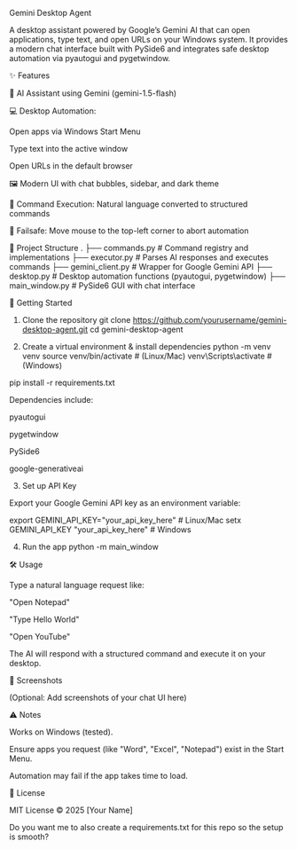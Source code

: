 Gemini Desktop Agent

A desktop assistant powered by Google’s Gemini AI that can open applications, type text, and open URLs on your Windows system.
It provides a modern chat interface built with PySide6 and integrates safe desktop automation via pyautogui and pygetwindow.

✨ Features

🤖 AI Assistant using Gemini (gemini-1.5-flash)

💻 Desktop Automation:

Open apps via Windows Start Menu

Type text into the active window

Open URLs in the default browser

🖼️ Modern UI with chat bubbles, sidebar, and dark theme

🔄 Command Execution: Natural language converted to structured commands

🛑 Failsafe: Move mouse to the top-left corner to abort automation

📂 Project Structure
.
├── commands.py       # Command registry and implementations
├── executor.py       # Parses AI responses and executes commands
├── gemini_client.py  # Wrapper for Google Gemini API
├── desktop.py        # Desktop automation functions (pyautogui, pygetwindow)
├── main_window.py    # PySide6 GUI with chat interface

🚀 Getting Started
1. Clone the repository
git clone https://github.com/yourusername/gemini-desktop-agent.git
cd gemini-desktop-agent

2. Create a virtual environment & install dependencies
python -m venv venv
source venv/bin/activate   # (Linux/Mac)
venv\Scripts\activate      # (Windows)

pip install -r requirements.txt


Dependencies include:

pyautogui

pygetwindow

PySide6

google-generativeai

3. Set up API Key

Export your Google Gemini API key as an environment variable:

export GEMINI_API_KEY="your_api_key_here"   # Linux/Mac
setx GEMINI_API_KEY "your_api_key_here"     # Windows

4. Run the app
python -m main_window

🛠️ Usage

Type a natural language request like:

"Open Notepad"

"Type Hello World"

"Open YouTube"

The AI will respond with a structured command and execute it on your desktop.

📸 Screenshots

(Optional: Add screenshots of your chat UI here)

⚠️ Notes

Works on Windows (tested).

Ensure apps you request (like "Word", "Excel", "Notepad") exist in the Start Menu.

Automation may fail if the app takes time to load.

📜 License

MIT License © 2025 [Your Name]

Do you want me to also create a requirements.txt for this repo so the setup is smooth?
